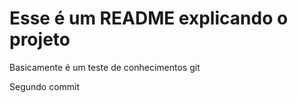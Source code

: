 # Esse é um README explicando o projeto

Basicamente é um teste de conhecimentos git

Segundo commit
